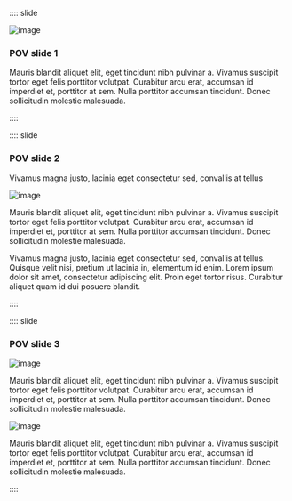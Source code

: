 :::: slide

![image](https://picsum.photos/640/480 "Image caption")

### POV slide 1

Mauris blandit aliquet elit, eget tincidunt nibh pulvinar a. Vivamus suscipit tortor eget felis porttitor volutpat. Curabitur arcu erat, accumsan id imperdiet et, porttitor at sem. Nulla porttitor accumsan tincidunt. Donec sollicitudin molestie malesuada.

::::

:::: slide

### POV slide 2

Vivamus magna justo, lacinia eget consectetur sed, convallis at tellus

![image](https://picsum.photos/640/380 "Image caption ©copy")

Mauris blandit aliquet elit, eget tincidunt nibh pulvinar a. Vivamus suscipit tortor eget felis porttitor volutpat. Curabitur arcu erat, accumsan id imperdiet et, porttitor at sem. Nulla porttitor accumsan tincidunt. Donec sollicitudin molestie malesuada.

Vivamus magna justo, lacinia eget consectetur sed, convallis at tellus. Quisque velit nisi, pretium ut lacinia in, elementum id enim. Lorem ipsum dolor sit amet, consectetur adipiscing elit. Proin eget tortor risus. Curabitur aliquet quam id dui posuere blandit.

::::

:::: slide

### POV slide 3

![image](https://picsum.photos/640/580)

Mauris blandit aliquet elit, eget tincidunt nibh pulvinar a. Vivamus suscipit tortor eget felis porttitor volutpat. Curabitur arcu erat, accumsan id imperdiet et, porttitor at sem. Nulla porttitor accumsan tincidunt. Donec sollicitudin molestie malesuada.

![image](https://picsum.photos/640/580)

Mauris blandit aliquet elit, eget tincidunt nibh pulvinar a. Vivamus suscipit tortor eget felis porttitor volutpat. Curabitur arcu erat, accumsan id imperdiet et, porttitor at sem. Nulla porttitor accumsan tincidunt. Donec sollicitudin molestie malesuada.

::::
